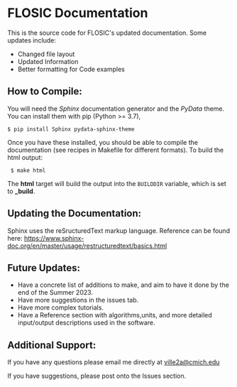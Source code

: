 FLOSIC Documentation
====================

This is the source code for FLOSIC's updated documentation. Some updates include:
- Changed file layout
- Updated Information
- Better formatting for Code examples
     
## How to Compile:

You will need the *Sphinx* documentation generator and the *PyData* theme. You can install them with pip (Python >= 3.7),
    
    $ pip install Sphinx pydata-sphinx-theme

Once you have these installed, you should be able to compile the documentation (see recipes in Makefile for different formats). To build the html output:
     
     $ make html

The **html** target will build the output into the `BUILDDIR` variable, which is set to **_build**.

## Updating the Documentation:

Sphinx uses the reSructuredText markup language. Reference can be found here: https://www.sphinx-doc.org/en/master/usage/restructuredtext/basics.html

## Future Updates:

- Have a concrete list of additions to make, and aim to have it done by the end of the Summer 2023.
- Have more suggestions in the issues tab.
- Have more complex tutorials.
- Have a Reference section with algorithms,units, and more detailed input/output descriptions used in the software.

## Additional Support:

If you have any questions please email me directly at ville2a@cmich.edu

If you have suggestions, please post onto the Issues section. 
